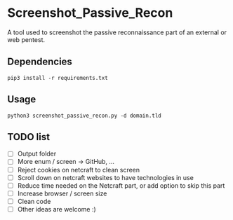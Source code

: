 # Screenshot_Passive_Recon
A tool used to screenshot the passive reconnaissance part of an external or web pentest.

## Dependencies

```
pip3 install -r requirements.txt
```

## Usage

```
python3 screenshot_passive_recon.py -d domain.tld
```

## TODO list

- [ ] Output folder
- [ ] More enum / screen -> GitHub, ...
- [ ] Reject cookies on netcraft to clean screen
- [ ] Scroll down on netcraft websites to have technologies in use
- [ ] Reduce time needed on the Netcraft part, or add option to skip this part
- [ ] Increase browser / screen size
- [ ] Clean code
- [ ] Other ideas are welcome :)
